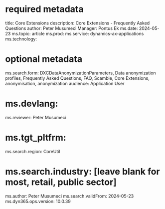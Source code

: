 # required metadata

title: Core Extensions
description: Core Extensions - Frequently Asked Questions
author: Peter Musumeci
Manager: Pontus Ek
ms.date: 2024-05-23
ms.topic: article
ms.prod: 
ms.service: dynamics-ax-applications
ms.technology: 

# optional metadata

ms.search.form: DXCDataAnonymizationParameters, Data anonymization profiles, Frequently Asked Questions, FAQ, Scamble, Core Extensions, anonymisation, anonymization
audience: Application User
# ms.devlang: 
ms.reviewer: Peter Musumeci

# ms.tgt_pltfrm: 
ms.search.region: CoreUtil
# ms.search.industry: [leave blank for most, retail, public sector]
ms.author: Peter Musumeci
ms.search.validFrom: 2024-05-23
ms.dyn365.ops.version: 10.0.39
